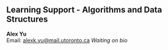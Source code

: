 ## Learning Support - Algorithms and Data Structures

**Alex Yu**  
Email: alexk.yu@mail.utoronto.ca
*Waiting on bio*